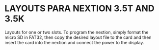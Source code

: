 # LAYOUTS PARA NEXTION 3.5T AND 3.5K

Layouts for one or two slots.  To program the nextion, simply format the micro SD in FAT32, then copy the desired layout file to the card and then insert the card into the nextion and connect the power to the display.
